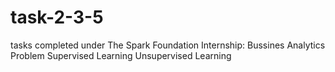 # task-2-3-5
tasks completed under The Spark Foundation Internship:
Bussines Analytics Problem
Supervised Learning
Unsupervised Learning
